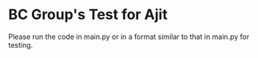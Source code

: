 # BC Group's Test for Ajit
Please run the code in main.py or in a format similar to that in main.py for testing.